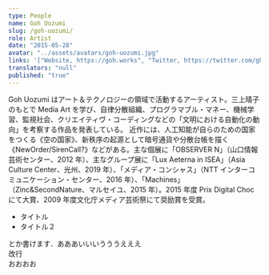 ```yaml
---
type: People
name: Goh Uozumi
slug: /goh-uozumi/
role: Artist
date: "2015-05-28"
avatar: "../assets/avatars/goh-uozumi.jpg"
links: '["Website, https://goh.works", "Twitter, https://twitter.com/ghuzmi", "Instagram, https://www.instagram.com/goh_u/", "Youtube, https://www.youtube.com/gohuozumi"]'
translators: "null"
published: "true"
---
```


Goh Uozumi はアート＆テクノロジーの領域で活動するアーティスト。三上晴子のもとで Media Art を学び、自律分散組織、プログラマブル・マネー、機械学習、監視社会、クリエイティヴ・コーディングなどの「文明における自動化の動向」を考察する作品を発表している。
近作には、人工知能が自らのための国家をつくる《空の国家》、新秩序の起源として暗号通貨や分散台帳を描く《NewOrder/SirenCall?》などがある。主な個展に「OBSERVER N」（山口情報芸術センター、2012 年）、主なグループ展に「Lux Aeterna in ISEA」（Asia Culture Center、光州、2019 年）、「メディア・コンシャス」（NTT インターコミュニケーション・センター、2016 年）、「Machines」（Zinc&SecondNature、マルセイユ、2015 年）。2015 年度 Prix Digital Choc にて大賞、2009 年度文化庁メディア芸術祭にて奨励賞を受賞。

- タイトル
- タイトル２

とか書けます．あああいいいうううえええ  
改行  
おおおお

